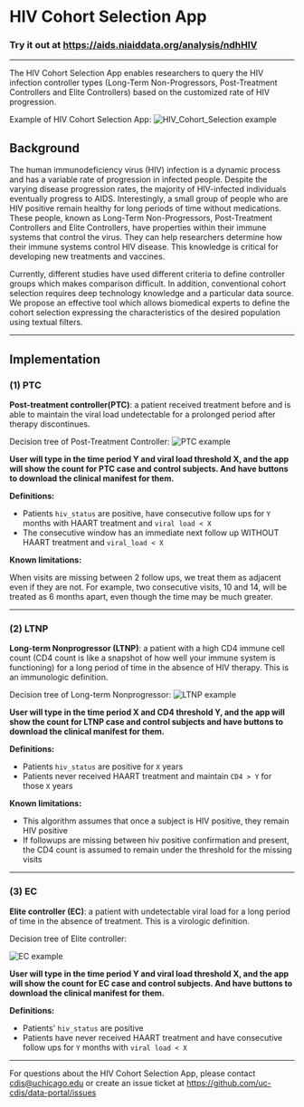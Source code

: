 # HIV Cohort Selection App

### Try it out at https://aids.niaiddata.org/analysis/ndhHIV

---

The HIV Cohort Selection App enables researchers to query the HIV infection controller types (Long-Term Non-Progressors, Post-Treatment Controllers and Elite Controllers) based on the customized rate of HIV progression.

Example of HIV Cohort Selection App:
![HIV_Cohort_Selection example](cohort_selection_example.png)

## Background

The human immunodeficiency virus (HIV) infection is a dynamic process and has a variable rate of progression in infected people. Despite the varying disease progression rates, the majority of HIV-infected individuals eventually progress to AIDS. Interestingly, a small group of people who are HIV positive remain healthy for long periods of time without medications. These people, known as Long-Term Non-Progressors, Post-Treatment Controllers and Elite Controllers, have properties within their immune systems that control the virus. They can help researchers determine how their immune systems control HIV disease. This knowledge is critical for developing new treatments and vaccines.

Currently, different studies have used different criteria to define controller groups which makes comparison difficult. In addition, conventional cohort selection requires deep technology knowledge and a particular data source. We propose an effective tool which allows biomedical experts to define the cohort selection expressing the characteristics of the desired population using textual filters.

---

## Implementation

### (1) PTC

**Post-treatment controller(PTC)**: a patient received treatment before and is able to maintain the viral load undetectable for a prolonged period after therapy discontinues.

Decision tree of Post-Treatment Controller:
![PTC example](PTC_example.png)

**User will type in the time period Y and viral load threshold X, and the app will show the count for PTC case and control subjects. And have buttons to download the clinical manifest for them.**

**Definitions:**

- Patients `hiv_status` are positive, have consecutive follow ups for `Y` months with HAART treatment and `viral load < X`
- The consecutive window has an immediate next follow up WITHOUT HAART treatment and `viral_load < X`

**Known limitations:**

When visits are missing between 2 follow ups, we treat them as adjacent even if they are not. For example, two consecutive visits, 10 and 14, will be treated as 6 months apart, even though the time may be much greater.

---

### (2) LTNP

**Long-term Nonprogressor (LTNP)**: a patient with a high CD4 immune cell count (CD4 count is like a snapshot of how well your immune system is functioning) for a long period of time in the absence of HIV therapy. This is an immunologic definition.

Decision tree of Long-term Nonprogressor:
![LTNP example](LTNP_example.png)

**User will type in the time period X and CD4 threshold Y, and the app will show the count for LTNP case and control subjects and have buttons to download the clinical manifest for them.**

**Definitions:**

- Patients `hiv_status` are positive for `X` years
- Patients never received HAART treatment and maintain `CD4 > Y` for those `X` years

**Known limitations:**

- This algorithm assumes that once a subject is HIV positive, they remain HIV positive
- If followups are missing between hiv positive confirmation and present, the CD4 count is assumed to remain under the threshold for the missing visits

---

### (3) EC

**Elite controller (EC)**: a patient with undetectable viral load for a long period of time in the absence of treatment. This is a virologic definition.

Decision tree of Elite controller:

![EC example](EC_example.png)

**User will type in the time period Y and viral load threshold X, and the app will show the count for EC case and control subjects. And have buttons to download the clinical manifest for them.**

**Definitions:**

- Patients' `hiv_status` are positive
- Patients have never received HAART treatment and have consecutive follow ups for `Y` months with `viral load < X`

---

For questions about the HIV Cohort Selection App, please contact cdis@uchicago.edu or create an issue ticket at https://github.com/uc-cdis/data-portal/issues
